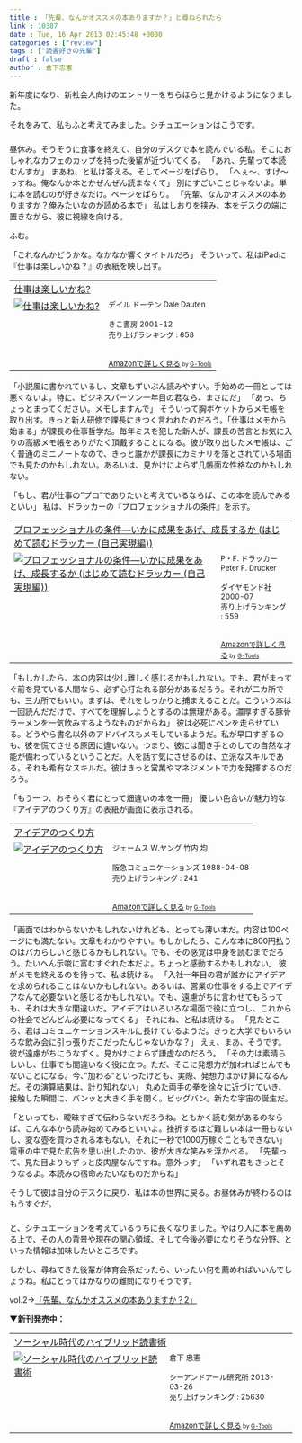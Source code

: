 ```yaml
---
title : 「先輩、なんかオススメの本ありますか？」と尋ねられたら
link : 10387
date : Tue, 16 Apr 2013 02:45:48 +0000
categories : ["review"]
tags : ["読書好きの先輩"]
draft : false
author : 倉下忠憲
---
```


新年度になり、新社会人向けのエントリーをちらほらと見かけるようになりました。

それをみて、私もふと考えてみました。シチュエーションはこうです。

<H3></H3>

昼休み。そうそうに食事を終えて、自分のデスクで本を読んでいる私。そこにおしゃれなカフェのカップを持った後輩が近づいてくる。
「あれ、先輩って本読むんすか」
まあね、と私は答える。そしてページをぱらり。
「へぇ〜、すげ〜っすね。俺なんか本とかぜんぜん読まなくて」
別にすごいことじゃないよ。単に本を読むのが好きなだけ。ページをぱらり。
「先輩、なんかオススメの本ありますか？俺みたいなのが読める本で」
私はしおりを挟み、本をデスクの端に置きながら、彼に視線を向ける。

ふむ。

「これなんかどうかな。なかなか響くタイトルだろ」
そういって、私はiPadに『仕事は楽しいかね？』の表紙を映し出す。

<table  border="0" cellpadding="5"><tr><td colspan="2"><a href="http://www.amazon.co.jp/%E4%BB%95%E4%BA%8B%E3%81%AF%E6%A5%BD%E3%81%97%E3%81%84%E3%81%8B%E3%81%AD-%E3%83%87%E3%82%A4%E3%83%AB-%E3%83%89%E3%83%BC%E3%83%86%E3%83%B3/dp/4877710787%3FSubscriptionId%3D15SMZCTB9V8NGR2TW082%26tag%3Drashita1000-22%26linkCode%3Dxm2%26camp%3D2025%26creative%3D165953%26creativeASIN%3D4877710787" target="_blank">仕事は楽しいかね?</a><img src="http://www.assoc-amazon.jp/e/ir?t=rashita1000-22&l=ur2&o=9" width="1" height="1" style="border: none;" alt="" /></td></tr><tr><td valign="top"><a href="http://www.amazon.co.jp/%E4%BB%95%E4%BA%8B%E3%81%AF%E6%A5%BD%E3%81%97%E3%81%84%E3%81%8B%E3%81%AD-%E3%83%87%E3%82%A4%E3%83%AB-%E3%83%89%E3%83%BC%E3%83%86%E3%83%B3/dp/4877710787%3FSubscriptionId%3D15SMZCTB9V8NGR2TW082%26tag%3Drashita1000-22%26linkCode%3Dxm2%26camp%3D2025%26creative%3D165953%26creativeASIN%3D4877710787" target="_blank"><img src="http://ecx.images-amazon.com/images/I/514AWCH6ZNL._SL160_.jpg" border="0" alt="仕事は楽しいかね?" /></a></td><td valign="top"><font size="-1">デイル ドーテン Dale Dauten <br /><br />きこ書房  2001-12<br />売り上げランキング : 658<br /><br /><br /><a href="http://www.amazon.co.jp/%E4%BB%95%E4%BA%8B%E3%81%AF%E6%A5%BD%E3%81%97%E3%81%84%E3%81%8B%E3%81%AD-%E3%83%87%E3%82%A4%E3%83%AB-%E3%83%89%E3%83%BC%E3%83%86%E3%83%B3/dp/4877710787%3FSubscriptionId%3D15SMZCTB9V8NGR2TW082%26tag%3Drashita1000-22%26linkCode%3Dxm2%26camp%3D2025%26creative%3D165953%26creativeASIN%3D4877710787" target="_blank">Amazonで詳しく見る</a></font><font size="-2"> by <a href="http://www.goodpic.com/mt/aws/index.html" >G-Tools</a></font></td></tr></table>

「小説風に書かれているし、文章もずいぶん読みやすい。手始めの一冊としては悪くないよ。特に、ビジネスパーソン一年目の君なら、まさにだ」
「あっ、ちょっとまってください。メモしますんで」
そういって胸ポケットからメモ帳を取り出す。きっと新人研修で課長にきつく言われたのだろう。「仕事はメモから始まる」が課長の仕事哲学だ。毎年ミスを犯した新人が、課長の苦言とお気に入りの高級メモ帳をありがたく頂戴することになる。彼が取り出したメモ帳は、ごく普通のミニノートなので、きっと誰かが課長にカミナリを落とされている場面でも見たのかもしれない。あるいは、見かけによらず几帳面な性格なのかもしれない。

「もし、君が仕事の”プロ”でありたいと考えているならば、この本を読んでみるといい」
私は、ドラッカーの『プロフェッショナルの条件』を示す。

<table  border="0" cellpadding="5"><tr><td colspan="2"><a href="http://www.amazon.co.jp/%E3%83%97%E3%83%AD%E3%83%95%E3%82%A7%E3%83%83%E3%82%B7%E3%83%A7%E3%83%8A%E3%83%AB%E3%81%AE%E6%9D%A1%E4%BB%B6%E2%80%95%E3%81%84%E3%81%8B%E3%81%AB%E6%88%90%E6%9E%9C%E3%82%92%E3%81%82%E3%81%92%E3%80%81%E6%88%90%E9%95%B7%E3%81%99%E3%82%8B%E3%81%8B-%E3%81%AF%E3%81%98%E3%82%81%E3%81%A6%E8%AA%AD%E3%82%80%E3%83%89%E3%83%A9%E3%83%83%E3%82%AB%E3%83%BC-%E8%87%AA%E5%B7%B1%E5%AE%9F%E7%8F%BE%E7%B7%A8-P%E3%83%BBF-%E3%83%89%E3%83%A9%E3%83%83%E3%82%AB%E3%83%BC/dp/4478300593%3FSubscriptionId%3D15SMZCTB9V8NGR2TW082%26tag%3Drashita1000-22%26linkCode%3Dxm2%26camp%3D2025%26creative%3D165953%26creativeASIN%3D4478300593" target="_blank">プロフェッショナルの条件―いかに成果をあげ、成長するか (はじめて読むドラッカー (自己実現編))</a><img src="http://www.assoc-amazon.jp/e/ir?t=rashita1000-22&l=ur2&o=9" width="1" height="1" style="border: none;" alt="" /></td></tr><tr><td valign="top"><a href="http://www.amazon.co.jp/%E3%83%97%E3%83%AD%E3%83%95%E3%82%A7%E3%83%83%E3%82%B7%E3%83%A7%E3%83%8A%E3%83%AB%E3%81%AE%E6%9D%A1%E4%BB%B6%E2%80%95%E3%81%84%E3%81%8B%E3%81%AB%E6%88%90%E6%9E%9C%E3%82%92%E3%81%82%E3%81%92%E3%80%81%E6%88%90%E9%95%B7%E3%81%99%E3%82%8B%E3%81%8B-%E3%81%AF%E3%81%98%E3%82%81%E3%81%A6%E8%AA%AD%E3%82%80%E3%83%89%E3%83%A9%E3%83%83%E3%82%AB%E3%83%BC-%E8%87%AA%E5%B7%B1%E5%AE%9F%E7%8F%BE%E7%B7%A8-P%E3%83%BBF-%E3%83%89%E3%83%A9%E3%83%83%E3%82%AB%E3%83%BC/dp/4478300593%3FSubscriptionId%3D15SMZCTB9V8NGR2TW082%26tag%3Drashita1000-22%26linkCode%3Dxm2%26camp%3D2025%26creative%3D165953%26creativeASIN%3D4478300593" target="_blank"><img src="http://ecx.images-amazon.com/images/I/51EG2EG9X3L._SL160_.jpg" border="0" alt="プロフェッショナルの条件―いかに成果をあげ、成長するか (はじめて読むドラッカー (自己実現編))" /></a></td><td valign="top"><font size="-1">P・F. ドラッカー Peter F. Drucker <br /><br />ダイヤモンド社  2000-07<br />売り上げランキング : 559<br /><br /><br /><a href="http://www.amazon.co.jp/%E3%83%97%E3%83%AD%E3%83%95%E3%82%A7%E3%83%83%E3%82%B7%E3%83%A7%E3%83%8A%E3%83%AB%E3%81%AE%E6%9D%A1%E4%BB%B6%E2%80%95%E3%81%84%E3%81%8B%E3%81%AB%E6%88%90%E6%9E%9C%E3%82%92%E3%81%82%E3%81%92%E3%80%81%E6%88%90%E9%95%B7%E3%81%99%E3%82%8B%E3%81%8B-%E3%81%AF%E3%81%98%E3%82%81%E3%81%A6%E8%AA%AD%E3%82%80%E3%83%89%E3%83%A9%E3%83%83%E3%82%AB%E3%83%BC-%E8%87%AA%E5%B7%B1%E5%AE%9F%E7%8F%BE%E7%B7%A8-P%E3%83%BBF-%E3%83%89%E3%83%A9%E3%83%83%E3%82%AB%E3%83%BC/dp/4478300593%3FSubscriptionId%3D15SMZCTB9V8NGR2TW082%26tag%3Drashita1000-22%26linkCode%3Dxm2%26camp%3D2025%26creative%3D165953%26creativeASIN%3D4478300593" target="_blank">Amazonで詳しく見る</a></font><font size="-2"> by <a href="http://www.goodpic.com/mt/aws/index.html" >G-Tools</a></font></td></tr></table>

「もしかしたら、本の内容は少し難しく感じるかもしれない。でも、君がまっすぐ前を見ている人間なら、必ず心打たれる部分があるだろう。それが二カ所でも、三カ所でもいい。まずは、それをしっかりと捕まえることだ。こういう本は一回読んだだけで、すべてを理解しようとするのは無理がある。濃厚すぎる豚骨ラーメンを一気飲みするようなものだからね」
彼は必死にペンを走らせている。どうやら書名以外のアドバイスもメモしているようだ。私が早口すぎるのも、彼を慌てさせる原因に違いない。つまり、彼には聞き手とのしての自然な才能が備わっているということだ。人を話す気にさせるのは、立派なスキルである。それも希有なスキルだ。彼はきっと営業やマネジメントで力を発揮するのだろう。

「もう一つ、おそらく君にとって畑違いの本を一冊」
優しい色合いが魅力的な『アイデアのつくり方』の表紙が画面に表示される。

<table  border="0" cellpadding="5"><tr><td colspan="2"><a href="http://www.amazon.co.jp/%E3%82%A2%E3%82%A4%E3%83%87%E3%82%A2%E3%81%AE%E3%81%A4%E3%81%8F%E3%82%8A%E6%96%B9-%E3%82%B8%E3%82%A7%E3%83%BC%E3%83%A0%E3%82%B9-W-%E3%83%A4%E3%83%B3%E3%82%B0/dp/4484881047%3FSubscriptionId%3D15SMZCTB9V8NGR2TW082%26tag%3Drashita1000-22%26linkCode%3Dxm2%26camp%3D2025%26creative%3D165953%26creativeASIN%3D4484881047" target="_blank">アイデアのつくり方</a><img src="http://www.assoc-amazon.jp/e/ir?t=rashita1000-22&l=ur2&o=9" width="1" height="1" style="border: none;" alt="" /></td></tr><tr><td valign="top"><a href="http://www.amazon.co.jp/%E3%82%A2%E3%82%A4%E3%83%87%E3%82%A2%E3%81%AE%E3%81%A4%E3%81%8F%E3%82%8A%E6%96%B9-%E3%82%B8%E3%82%A7%E3%83%BC%E3%83%A0%E3%82%B9-W-%E3%83%A4%E3%83%B3%E3%82%B0/dp/4484881047%3FSubscriptionId%3D15SMZCTB9V8NGR2TW082%26tag%3Drashita1000-22%26linkCode%3Dxm2%26camp%3D2025%26creative%3D165953%26creativeASIN%3D4484881047" target="_blank"><img src="http://ecx.images-amazon.com/images/I/518JGHMGRAL._SL160_.jpg" border="0" alt="アイデアのつくり方" /></a></td><td valign="top"><font size="-1">ジェームス W.ヤング 竹内 均 <br /><br />阪急コミュニケーションズ  1988-04-08<br />売り上げランキング : 241<br /><br /><br /><a href="http://www.amazon.co.jp/%E3%82%A2%E3%82%A4%E3%83%87%E3%82%A2%E3%81%AE%E3%81%A4%E3%81%8F%E3%82%8A%E6%96%B9-%E3%82%B8%E3%82%A7%E3%83%BC%E3%83%A0%E3%82%B9-W-%E3%83%A4%E3%83%B3%E3%82%B0/dp/4484881047%3FSubscriptionId%3D15SMZCTB9V8NGR2TW082%26tag%3Drashita1000-22%26linkCode%3Dxm2%26camp%3D2025%26creative%3D165953%26creativeASIN%3D4484881047" target="_blank">Amazonで詳しく見る</a></font><font size="-2"> by <a href="http://www.goodpic.com/mt/aws/index.html" >G-Tools</a></font></td></tr></table>

「画面ではわからないかもしれないけれども、とっても薄い本だ。内容は100ページにも満たない。文章もわかりやすい。もしかしたら、こんな本に800円払うのはバカらしいと感じるかもしれない。でも、その感覚は中身を読むまでだろう。たいへん示唆に富むすぐれた本だよ。ちょっと感動するかもしれない」
彼がメモを終えるのを待って、私は続ける。
「入社一年目の君が誰かにアイデアを求められることはないかもしれない。あるいは、営業の仕事をする上でアイデアなんて必要ないと感じるかもしれない。でも、遠慮がちに言わせてもらっても、それは大きな間違いだ。アイデアはいろいろな場面で役に立つし、これからの社会でどんどん必要になってくる」
それにね、と私は続ける。
「見たところ、君はコミュニケーションスキルに長けているようだ。きっと大学でもいろいろな飲み会に引っ張りだこだったんじゃないかな？」
えぇ、まあ、そうです。彼が遠慮がちにうなずく。見かけによらず謙虚なのだろう。
「その力は素晴らしいし、仕事でも間違いなく役に立つ。ただ、そこに発想力が加わればとんでもないことになる。今、”加わる”といったけども、実際、発想力はかけ算になるんだ。その演算結果は、計り知れない」
丸めた両手の拳を徐々に近づけていき、接触した瞬間に、バンッと大きく手を開く。ビッグバン。新たな宇宙の誕生だ。

「といっても、曖昧すぎて伝わらないだろうね。ともかく読む気があるのならば、こんな本から読み始めてみるといいよ。挫折するほど難しい本は一冊もないし、変な壺を買わされる本もない。それに一秒で1000万稼ぐこともできない」
電車の中で見た広告を思い出したのか、彼が大きな笑みを浮かべる。
「先輩って、見た目よりもずっと皮肉屋なんですね。意外っす」
「いずれ君もきっとそうなるよ。本読みの宿命みたいなものだからね」

そうして彼は自分のデスクに戻り、私は本の世界に戻る。お昼休みが終わるのはもうすぐだ。

<H3></H3>
と、シチュエーションを考えているうちに長くなりました。やはり人に本を薦める上で、その人の背景や現在の関心領域、そして今後必要になりそうな分野、といった情報は加味したいところです。

しかし、尋ねてきた後輩が体育会系だったら、いったい何を薦めればいいんでしょうね。私にとってはかなりの難問になりそうです。

vol.2→<a href="https://rashita.net/blog/?p=12603" target="_blank">「先輩、なんかオススメの本ありますか？2」</a>

<strong>▼新刊発売中：</strong>
<table  border="0" cellpadding="5"><tr><td colspan="2"><a href="http://www.amazon.co.jp/%E3%82%BD%E3%83%BC%E3%82%B7%E3%83%A3%E3%83%AB%E6%99%82%E4%BB%A3%E3%81%AE%E3%83%8F%E3%82%A4%E3%83%96%E3%83%AA%E3%83%83%E3%83%89%E8%AA%AD%E6%9B%B8%E8%A1%93-%E5%80%89%E4%B8%8B-%E5%BF%A0%E6%86%B2/dp/4863541244%3FSubscriptionId%3D15SMZCTB9V8NGR2TW082%26tag%3Drashita1000-22%26linkCode%3Dxm2%26camp%3D2025%26creative%3D165953%26creativeASIN%3D4863541244" target="_blank">ソーシャル時代のハイブリッド読書術</a><img src="http://www.assoc-amazon.jp/e/ir?t=rashita1000-22&l=ur2&o=9" width="1" height="1" style="border: none;" alt="" /></td></tr><tr><td valign="top"><a href="http://www.amazon.co.jp/%E3%82%BD%E3%83%BC%E3%82%B7%E3%83%A3%E3%83%AB%E6%99%82%E4%BB%A3%E3%81%AE%E3%83%8F%E3%82%A4%E3%83%96%E3%83%AA%E3%83%83%E3%83%89%E8%AA%AD%E6%9B%B8%E8%A1%93-%E5%80%89%E4%B8%8B-%E5%BF%A0%E6%86%B2/dp/4863541244%3FSubscriptionId%3D15SMZCTB9V8NGR2TW082%26tag%3Drashita1000-22%26linkCode%3Dxm2%26camp%3D2025%26creative%3D165953%26creativeASIN%3D4863541244" target="_blank"><img src="http://ecx.images-amazon.com/images/I/518XjWRBV5L._SL160_.jpg" border="0" alt="ソーシャル時代のハイブリッド読書術" /></a></td><td valign="top"><font size="-1">倉下 忠憲 <br /><br />シーアンドアール研究所  2013-03-26<br />売り上げランキング : 25630<br /><br /><br /><a href="http://www.amazon.co.jp/%E3%82%BD%E3%83%BC%E3%82%B7%E3%83%A3%E3%83%AB%E6%99%82%E4%BB%A3%E3%81%AE%E3%83%8F%E3%82%A4%E3%83%96%E3%83%AA%E3%83%83%E3%83%89%E8%AA%AD%E6%9B%B8%E8%A1%93-%E5%80%89%E4%B8%8B-%E5%BF%A0%E6%86%B2/dp/4863541244%3FSubscriptionId%3D15SMZCTB9V8NGR2TW082%26tag%3Drashita1000-22%26linkCode%3Dxm2%26camp%3D2025%26creative%3D165953%26creativeASIN%3D4863541244" target="_blank">Amazonで詳しく見る</a></font><font size="-2"> by <a href="http://www.goodpic.com/mt/aws/index.html" >G-Tools</a></font></td></tr></table>

